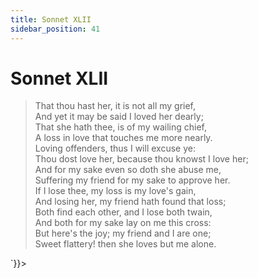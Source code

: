```yaml
---
title: Sonnet XLII
sidebar_position: 41
---
```

<div dangerouslySetInnerHTML={{__html: `<div><HTML><HEAD><TITLE>Sonnet XLII</TITLE></HEAD>
<BODY><H1>Sonnet XLII</H1>

<BLOCKQUOTE>That thou hast her, it is not all my grief,<BR>
And yet it may be said I loved her dearly;<BR>
That she hath thee, is of my wailing chief,<BR>
A loss in love that touches me more nearly.<BR>
Loving offenders, thus I will excuse ye:<BR>
Thou dost love her, because thou knowst I love her;<BR>
And for my sake even so doth she abuse me,<BR>
Suffering my friend for my sake to approve her.<BR>
If I lose thee, my loss is my love's gain,<BR>
And losing her, my friend hath found that loss;<BR>
Both find each other, and I lose both twain,<BR>
And both for my sake lay on me this cross:<BR>
  But here's the joy; my friend and I are one;<BR>
  Sweet flattery! then she loves but me alone.<BR>
</BLOCKQUOTE>

</BODY></HTML>
</div>`}}></div>
